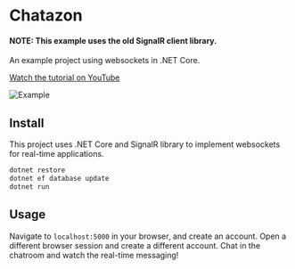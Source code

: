 # Chatazon

#### NOTE: This example uses the old SignalR client library.

An example project using websockets in .NET Core.

[Watch the tutorial on YouTube](https://www.youtube.com/watch?v=Fr4rWZIDdzs&)

![Example](https://i.imgur.com/KTmElpH.gif)

## Install

This project uses .NET Core and SignalR library to implement websockets for real-time applications.

```bash
dotnet restore
dotnet ef database update
dotnet run
```

## Usage

Navigate to `localhost:5000` in your browser, and create an account. Open a different browser session and create a different account. Chat in the chatroom and watch the real-time messaging!
